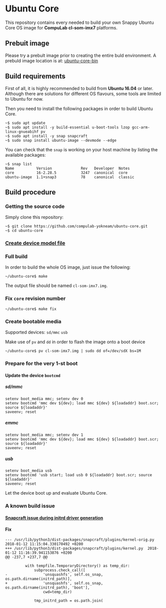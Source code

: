 # Ubuntu Core

This repository contains every needed to build your own Snappy Ubuntu Core OS image for **CompuLab cl-som-imx7** platforms.

## Prebuit image
Please try a prebult image prior to creating the entire buld environment.
A prebuld image location is at:  [ubuntu-core-bin](https://github.com/compulab-yokneam/ubuntu-core-bin/tree/master#ubuntu-core-bin)

## Build requirements

First of all, it is highly recommended to build from **Ubuntu 16.04** or later. Although there are solutions for different OS flavours, some tools are limited to Ubuntu for now.

Then you need to install the following packages in order to build Ubuntu Core.
```
~$ sudo apt update
~$ sudo apt install -y build-essential u-boot-tools lzop gcc-arm-linux-gnueabihf pv
~$ sudo apt install -y snap snapcraft
~$ sudo snap install ubuntu-image --devmode --edge
```

You can check that the `snap` is working on your host machine by listing the available packages:
```
~$ snap list
Name          Version             Rev   Developer  Notes
core          16-2.28.5           3247  canonical  core
ubuntu-image  1.1+snap3           78    canonical  classic
```

## Build procedure

### Getting the source code

Simply clone this repository:
```
~$ git clone https://github.com/compulab-yokneam/ubuntu-core.git
~$ cd ubuntu-core
```

### [Create device model file](./model#model-assertion)

### Full build

In order to build the whole OS image, just issue the following:
```
~/ubuntu-core$ make
```
The output file should be named `cl-som-imx7.img`.

### Fix `core` revision number
```
~/ubuntu-core$ make fix
```

### Create bootable media
Supported devices: `sd/mmc` `usb`

Make use of `pv` and `dd` in order to flash the image onto a boot device

```
~/ubuntu-core$ pv cl-som-imx7.img | sudo dd of=/dev/sdX bs=1M
```

### Prepare for the very 1-st boot
#### Update the device `bootcmd`
##### sd/mmc
```
setenv boot_media mmc; setenv dev 0
setenv bootcmd 'mmc dev ${dev}; load mmc ${dev} ${loadaddr} boot.scr; source ${loadaddr}'
saveenv; reset
```
##### emmc
```
setenv boot_media mmc; setenv dev 1
setenv bootcmd 'mmc dev ${dev}; load mmc ${dev} ${loadaddr} boot.scr; source ${loadaddr}'
saveenv; reset
```
##### usb
```
setenv boot_media usb
setenv bootcmd 'usb start; load usb 0 ${loadaddr} boot.scr; source ${loadaddr}'
saveenv; reset
```
Let the device boot up and evaluate Ubuntu Core.

### A known build issue
#### [Snapcraft issue during initrd driver generation](https://bugs.launchpad.net/snapcraft/+bug/1739400)
#### Fix
```
--- /usr/lib/python3/dist-packages/snapcraft/plugins/kernel-orig.py	2018-01-12 11:15:04.330170492 +0200
+++ /usr/lib/python3/dist-packages/snapcraft/plugins/kernel.py	2018-01-12 11:16:39.941153876 +0200
@@ -237,7 +237,7 @@

         with tempfile.TemporaryDirectory() as temp_dir:
             subprocess.check_call([
-                'unsquashfs', self.os_snap, os.path.dirname(initrd_path)],
+                'unsquashfs', self.os_snap, os.path.dirname(initrd_path), 'boot'],
                 cwd=temp_dir)

             tmp_initrd_path = os.path.join(
```
